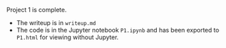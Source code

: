 
Project 1 is complete.
* The writeup is in `writeup.md`
* The code is in the Jupyter notebook `P1.ipynb` and has been exported to `P1.html` for viewing without Jupyter.
